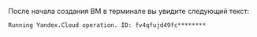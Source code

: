 После начала создания ВМ в терминале вы увидите следующий текст:

```text
Running Yandex.Cloud operation. ID: fv4qfujd49fc********
```
